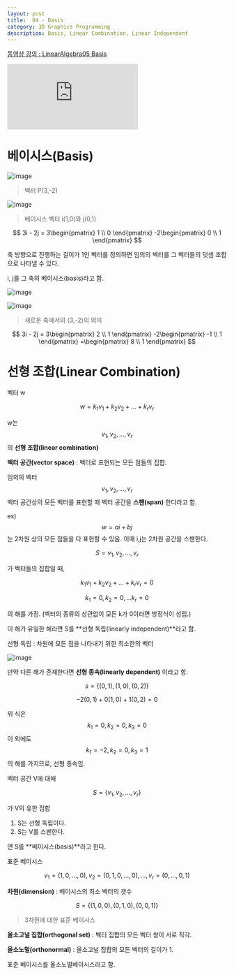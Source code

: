 ```yaml
---
layout: post
title:  04 - Basis
category: 3D Graphics Programming 
description: Basis, Linear Combination, Linear Independent
---
```


[동영상 강의 : LinearAlgebra05 Basis](https://youtu.be/FPElkDyDges)

<div class="youtube">
<iframe src="https://www.youtube.com/embed/FPElkDyDges?list=PLrrTotxaO6khHInVhLSw3X16VucWW1v1Y" frameborder="0" allow="accelerometer; autoplay; encrypted-media; gyroscope; picture-in-picture" allowfullscreen></iframe>
</div>



# 베이시스(Basis)

![image](https://user-images.githubusercontent.com/26755686/57271888-2ea95780-70cc-11e9-998b-c134fb80dd13.png)

> 벡터 P(3,-2)

![image](https://user-images.githubusercontent.com/26755686/57271940-539dca80-70cc-11e9-9910-d323c247ccf6.png)

> 베이시스 벡터 i(1,0)와 j(0,1)

$$
3i - 2j = 3\begin{pmatrix}
1 \\
0
\end{pmatrix}
-2\begin{pmatrix}
0 \\
1
\end{pmatrix}
$$



축 방향으로 진행하는 길이가 1인 벡터를 정의하면 임의의 벡터를 그 벡터들의 덧셈 조합으로 나타낼 수 있다.

i, j를 그 축의 베이시스(basis)라고 함.



![image](https://user-images.githubusercontent.com/26755686/57272393-834dd200-70ce-11e9-8937-61e9c54650ac.png)



![image](https://user-images.githubusercontent.com/26755686/57272635-79789e80-70cf-11e9-87fb-14364bb4d5e0.png)

> 새로운 축에서의 (3,-2)의 의미


$$
3i - 2j = 3\begin{pmatrix}
2 \\
1
\end{pmatrix}
-2\begin{pmatrix}
-1 \\
1
\end{pmatrix}
=\begin{pmatrix}
8 \\
1
\end{pmatrix}
$$


# 선형 조합(Linear Combination)

벡터 w


$$
w = k_1v_1 + k_2v_2 + ... +k_rv_r
$$


w는 
$$
v_1, v_2, ... ,v_r
$$
의 **선형 조합(linear combination)**

**벡터 공간(vector space)** : 벡터로 표현되는 모든 점들의 집합.

임의의 벡터 
$$
v_1, v_2, ..., v_r
$$
벡터 공간상의 모든 벡터를 표현할 때  벡터 공간을 **스팬(span)** 한다라고 함.



ex) 
$$
w = ai + bj
$$
는 2차원 상의 모든 점들을 다 표현할 수 있음. 이때 i,j는 2차원 공간을 스팬한다.


$$
S = {v_1, v_2, ... , v_r}
$$


가 벡터들의 집합일 때,


$$
k_1v_1 + k_2v_2 + ...+k_rv_r = 0
$$

$$
k_1 = 0, k_2 = 0, ... k_r = 0
$$


의 해를 가짐. (벡터의 종류의 상관없이 모든 k가 0이라면 방정식이 성립.)

이 해가 유일한 해라면 S를 **선형 독립(linearly independent)**라고 함.

선형 독립 : 차원에 모든 점을 나타내기 위한 최소한의 벡터

![image](https://user-images.githubusercontent.com/26755686/57283617-85258e80-70ea-11e9-928e-d940562a9f0e.png)

만약 다른 해가 존재한다면 **선형 종속(linearly dependent)** 이라고 함.


$$
s = \{(0,1), (1,0), (0,2)\}
$$

$$
-2(0,1) + 0(1,0) + 1(0,2) = 0
$$


위 식은 
$$
k_1 = 0, k_2 = 0, k_3 = 0
$$
이 외에도 
$$
k_1 = -2, k_2 = 0, k_3 = 1
$$
의 해를 가지므로, 선형 종속임.



벡터 공간 V에 대해 


$$
S = \{v_1, v_2, ..., v_r\}
$$


가 V의 유한 집합

1. S는 선형 독립이다.
2. S는 V를 스팬한다.

면 S를 **베이시스(basis)**라고 한다.



표준 베이시스


$$
v_1 = (1,0,...,0), v_2 = (0,1,0,...,0), ... ,v_r=(0,...,0,1)
$$




**차원(dimension)** : 베이시스의 최소 벡터의 갯수


$$
S = \{(1,0,0), (0,1,0), (0,0,1)\}
$$


> 3차원에 대한 표준 베이시스



**올소고널 집합(orthogonal set)** : 벡터 집합의 모든 벡터 쌍이 서로 직각.

**올소노멀(orthonormal)** : 올소고널 집합의 모든 벡터의 길이가 1.

표준 베이시스를 올소노멀베이시스라고 함.
